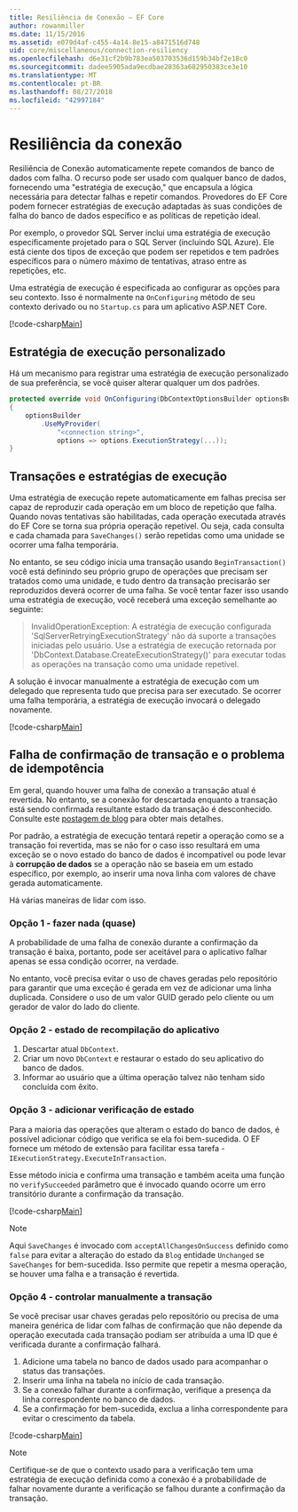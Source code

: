 ```yaml
---
title: Resiliência de Conexão – EF Core
author: rowanmiller
ms.date: 11/15/2016
ms.assetid: e079d4af-c455-4a14-8e15-a8471516d748
uid: core/miscellaneous/connection-resiliency
ms.openlocfilehash: d6e31cf2b9b783ea503703536d159b34bf2e18c0
ms.sourcegitcommit: dadee5905ada9ecdbae28363a682950383ce3e10
ms.translationtype: MT
ms.contentlocale: pt-BR
ms.lasthandoff: 08/27/2018
ms.locfileid: "42997184"
---
```

# <a name="connection-resiliency"></a>Resiliência da conexão

Resiliência de Conexão automaticamente repete comandos de banco de dados com falha. O recurso pode ser usado com qualquer banco de dados, fornecendo uma "estratégia de execução," que encapsula a lógica necessária para detectar falhas e repetir comandos. Provedores do EF Core podem fornecer estratégias de execução adaptadas às suas condições de falha do banco de dados específico e as políticas de repetição ideal.

Por exemplo, o provedor SQL Server inclui uma estratégia de execução especificamente projetado para o SQL Server (incluindo SQL Azure). Ele está ciente dos tipos de exceção que podem ser repetidos e tem padrões específicos para o número máximo de tentativas, atraso entre as repetições, etc.

Uma estratégia de execução é especificada ao configurar as opções para seu contexto. Isso é normalmente na `OnConfiguring` método de seu contexto derivado ou no `Startup.cs` para um aplicativo ASP.NET Core.

[!code-csharp[Main](../../../samples/core/Miscellaneous/ConnectionResiliency/Program.cs#OnConfiguring)]

## <a name="custom-execution-strategy"></a>Estratégia de execução personalizado

Há um mecanismo para registrar uma estratégia de execução personalizado de sua preferência, se você quiser alterar qualquer um dos padrões.

``` csharp
protected override void OnConfiguring(DbContextOptionsBuilder optionsBuilder)
{
    optionsBuilder
        .UseMyProvider(
            "<connection string>",
            options => options.ExecutionStrategy(...));
}
```

## <a name="execution-strategies-and-transactions"></a>Transações e estratégias de execução

Uma estratégia de execução repete automaticamente em falhas precisa ser capaz de reproduzir cada operação em um bloco de repetição que falha. Quando novas tentativas são habilitadas, cada operação executada através do EF Core se torna sua própria operação repetível. Ou seja, cada consulta e cada chamada para `SaveChanges()` serão repetidas como uma unidade se ocorrer uma falha temporária.

No entanto, se seu código inicia uma transação usando `BeginTransaction()` você está definindo seu próprio grupo de operações que precisam ser tratados como uma unidade, e tudo dentro da transação precisarão ser reproduzidos deverá ocorrer de uma falha. Se você tentar fazer isso usando uma estratégia de execução, você receberá uma exceção semelhante ao seguinte:

> InvalidOperationException: A estratégia de execução configurada 'SqlServerRetryingExecutionStrategy' não dá suporte a transações iniciadas pelo usuário. Use a estratégia de execução retornada por 'DbContext.Database.CreateExecutionStrategy()' para executar todas as operações na transação como uma unidade repetível.

A solução é invocar manualmente a estratégia de execução com um delegado que representa tudo que precisa para ser executado. Se ocorrer uma falha temporária, a estratégia de execução invocará o delegado novamente.

[!code-csharp[Main](../../../samples/core/Miscellaneous/ConnectionResiliency/Program.cs#ManualTransaction)]

## <a name="transaction-commit-failure-and-the-idempotency-issue"></a>Falha de confirmação de transação e o problema de idempotência

Em geral, quando houver uma falha de conexão a transação atual é revertida. No entanto, se a conexão for descartada enquanto a transação está sendo confirmada resultante estado da transação é desconhecido. Consulte este [postagem de blog](http://blogs.msdn.com/b/adonet/archive/2013/03/11/sql-database-connectivity-and-the-idempotency-issue.aspx) para obter mais detalhes.

Por padrão, a estratégia de execução tentará repetir a operação como se a transação foi revertida, mas se não for o caso isso resultará em uma exceção se o novo estado do banco de dados é incompatível ou pode levar à **corrupção de dados** se a operação não se baseia em um estado específico, por exemplo, ao inserir uma nova linha com valores de chave gerada automaticamente.

Há várias maneiras de lidar com isso.

### <a name="option-1---do-almost-nothing"></a>Opção 1 - fazer nada (quase)

A probabilidade de uma falha de conexão durante a confirmação da transação é baixa, portanto, pode ser aceitável para o aplicativo falhar apenas se essa condição ocorrer, na verdade.

No entanto, você precisa evitar o uso de chaves geradas pelo repositório para garantir que uma exceção é gerada em vez de adicionar uma linha duplicada. Considere o uso de um valor GUID gerado pelo cliente ou um gerador de valor do lado do cliente.

### <a name="option-2---rebuild-application-state"></a>Opção 2 - estado de recompilação do aplicativo

1. Descartar atual `DbContext`.
2. Criar um novo `DbContext` e restaurar o estado do seu aplicativo do banco de dados.
3. Informar ao usuário que a última operação talvez não tenham sido concluída com êxito.

### <a name="option-3---add-state-verification"></a>Opção 3 - adicionar verificação de estado

Para a maioria das operações que alteram o estado do banco de dados, é possível adicionar código que verifica se ela foi bem-sucedida. O EF fornece um método de extensão para facilitar essa tarefa - `IExecutionStrategy.ExecuteInTransaction`.

Esse método inicia e confirma uma transação e também aceita uma função no `verifySucceeded` parâmetro que é invocado quando ocorre um erro transitório durante a confirmação da transação.

[!code-csharp[Main](../../../samples/core/Miscellaneous/ConnectionResiliency/Program.cs#Verification)]

> [!NOTE]
> Aqui `SaveChanges` é invocado com `acceptAllChangesOnSuccess` definido como `false` para evitar a alteração do estado da `Blog` entidade `Unchanged` se `SaveChanges` for bem-sucedida. Isso permite que repetir a mesma operação, se houver uma falha e a transação é revertida.

### <a name="option-4---manually-track-the-transaction"></a>Opção 4 - controlar manualmente a transação

Se você precisar usar chaves geradas pelo repositório ou precisa de uma maneira genérica de lidar com falhas de confirmação que não depende da operação executada cada transação podiam ser atribuída a uma ID que é verificada durante a confirmação falhará.

1. Adicione uma tabela no banco de dados usado para acompanhar o status das transações.
2. Inserir uma linha na tabela no início de cada transação.
3. Se a conexão falhar durante a confirmação, verifique a presença da linha correspondente no banco de dados.
4. Se a confirmação for bem-sucedida, exclua a linha correspondente para evitar o crescimento da tabela.

[!code-csharp[Main](../../../samples/core/Miscellaneous/ConnectionResiliency/Program.cs#Tracking)]

> [!NOTE]
> Certifique-se de que o contexto usado para a verificação tem uma estratégia de execução definida como a conexão é a probabilidade de falhar novamente durante a verificação se falhou durante a confirmação da transação.
